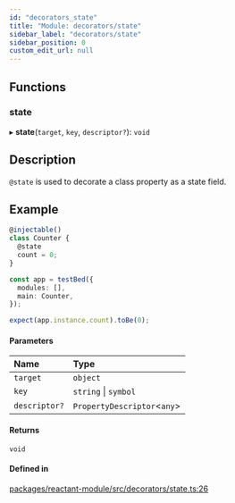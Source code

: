 ```yaml
---
id: "decorators_state"
title: "Module: decorators/state"
sidebar_label: "decorators/state"
sidebar_position: 0
custom_edit_url: null
---
```


## Functions

### state

▸ **state**(`target`, `key`, `descriptor?`): `void`

## Description

`@state` is used to decorate a class property as a state field.

## Example

```ts
@injectable()
class Counter {
  @state
  count = 0;
}

const app = testBed({
  modules: [],
  main: Counter,
});

expect(app.instance.count).toBe(0);
```

#### Parameters

| Name | Type |
| :------ | :------ |
| `target` | `object` |
| `key` | `string` \| `symbol` |
| `descriptor?` | `PropertyDescriptor`<`any`\> |

#### Returns

`void`

#### Defined in

[packages/reactant-module/src/decorators/state.ts:26](https://github.com/unadlib/reactant/blob/f66dad8a/packages/reactant-module/src/decorators/state.ts#L26)
